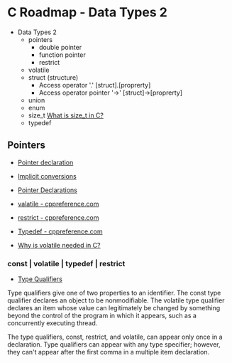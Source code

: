C Roadmap - Data Types 2
=======================


- Data Types 2
    - pointers
        - double pointer
        - function pointer
        - restrict
    - volatile
    - struct (structure)
        - Access operator '.'  [struct].[proprerty]
        - Access operator pointer '->'  [struct]->[proprerty]
    - union 
    - enum 
    - size_t [What is size_t in C?](https://stackoverflow.com/questions/2550774/what-is-size-t-in-c)
    - typedef


Pointers
---------

- [Pointer declaration](https://en.cppreference.com/w/c/language/pointer)
- [Implicit conversions](https://en.cppreference.com/w/c/language/conversion)


- [Pointer Declarations](https://learn.microsoft.com/en-us/cpp/c-language/pointer-declarations?view=msvc-170)

- [valatile - cppreference.com](https://en.cppreference.com/w/c/language/volatile)
- [restrict - cppreference.com](https://en.cppreference.com/w/c/language/restrict)
- [Typedef - cppreference.com](https://en.cppreference.com/w/c/language/typedef)

- [Why is volatile needed in C?](https://stackoverflow.com/questions/246127/why-is-volatile-needed-in-c)


### const | volatile | typedef | restrict

- [Type Qualifiers](https://learn.microsoft.com/en-us/cpp/c-language/type-qualifiers?view=msvc-170)

Type qualifiers give one of two properties to an identifier. The const type qualifier declares an object to be nonmodifiable. The volatile type qualifier declares an item whose value can legitimately be changed by something beyond the control of the program in which it appears, such as a concurrently executing thread.

The type qualifiers, const, restrict, and volatile, can appear only once in a declaration. Type qualifiers can appear with any type specifier; however, they can't appear after the first comma in a multiple item declaration.